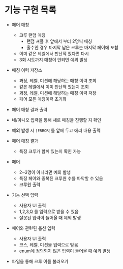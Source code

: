 # 기능 구현 목록

- 페어 매칭
  - 크루 랜덤 매칭
    - 랜덤 셔플 후 앞에서 부터 2명씩 매칭 
    - 홀수인 경우 마지막 남은 크루는 마지막 페어에 포함
  - 이미 같은 레벨에서 만난적 있다면 다시
  - 3회 시도까지 매칭이 안되면 예외 발생

- 매칭 이력 저장소
  - 과정, 레벨, 미션에 해당하는 매칭 이력 조회
  - 같은 레벨에서 이미 만난적 있는지 조회
  - 과정, 레벨, 미션에 해당하는 매칭 이력 저장
  - 페어 모든 매칭이력 초기화

- 페어 매칭 결과 출력
- 네/아니오 입력을 통해 새로 매칭을 진행할 지 확인
- 예외 발생 시 `[ERROR]`를 앞에 두고 에러 내용 출력
  
- 페어 매칭 결과
  - 특정 크루가 함께 있는지 확인 가능

- 페어
  - 2~3명이 아니라면 예외 발생
  - 특정 페어와 중복된 크루원 수를 파악할 수 있음
  - 크루원 출력

- 기능 선택 입력
  - 사용자 UI 출력 
  - 1,2,3,Q 를 입력으로 받을 수 있음
  - 잘못된 입력이 들어올 때 예외 발생
- 페어와 관련된 옵션 입력
  - 사용자 UI 출력
  - 코스, 레벨, 미션을 입력으로 받음
  - enum에 정의되지 않은 입력이 들어올 때 예외 발생

- 파일을 통해 크루 이름 불러오기